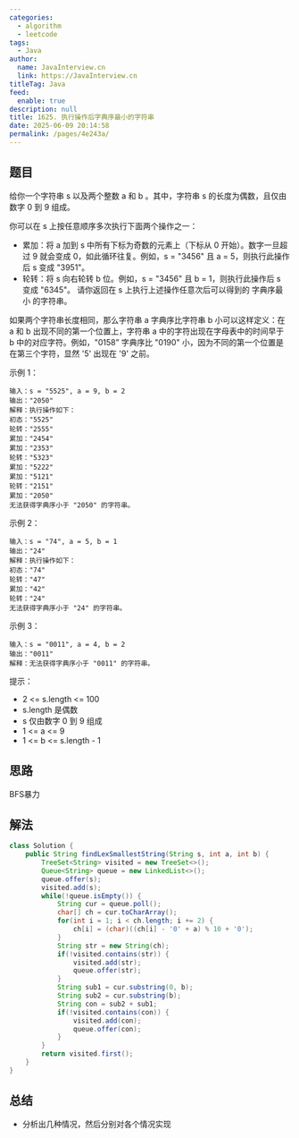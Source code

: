 ```yaml
---
categories: 
  - algorithm
  - leetcode
tags: 
  - Java
author: 
  name: JavaInterview.cn
  link: https://JavaInterview.cn
titleTag: Java
feed: 
  enable: true
description: null
title: 1625. 执行操作后字典序最小的字符串
date: 2025-06-09 20:14:58
permalink: /pages/4e243a/
---
```


## 题目

给你一个字符串 s 以及两个整数 a 和 b 。其中，字符串 s 的长度为偶数，且仅由数字 0 到 9 组成。

你可以在 s 上按任意顺序多次执行下面两个操作之一：

* 累加：将  a 加到 s 中所有下标为奇数的元素上（下标从 0 开始）。数字一旦超过 9 就会变成 0，如此循环往复。例如，s = "3456" 且 a = 5，则执行此操作后 s 变成 "3951"。
* 轮转：将 s 向右轮转 b 位。例如，s = "3456" 且 b = 1，则执行此操作后 s 变成 "6345"。
请你返回在 s 上执行上述操作任意次后可以得到的 字典序最小 的字符串。

如果两个字符串长度相同，那么字符串 a 字典序比字符串 b 小可以这样定义：在 a 和 b 出现不同的第一个位置上，字符串 a 中的字符出现在字母表中的时间早于 b 中的对应字符。例如，"0158” 字典序比 "0190" 小，因为不同的第一个位置是在第三个字符，显然 '5' 出现在 '9' 之前。



示例 1：

    输入：s = "5525", a = 9, b = 2
    输出："2050"
    解释：执行操作如下：
    初态："5525"
    轮转："2555"
    累加："2454"
    累加："2353"
    轮转："5323"
    累加："5222"
    累加："5121"
    轮转："2151"
    累加："2050"​​​​​
    无法获得字典序小于 "2050" 的字符串。
示例 2：

    输入：s = "74", a = 5, b = 1
    输出："24"
    解释：执行操作如下：
    初态："74"
    轮转："47"
    累加："42"
    轮转："24"​​​​​
    无法获得字典序小于 "24" 的字符串。
示例 3：

    输入：s = "0011", a = 4, b = 2
    输出："0011"
    解释：无法获得字典序小于 "0011" 的字符串。


提示：

* 2 <= s.length <= 100
* s.length 是偶数
* s 仅由数字 0 到 9 组成
* 1 <= a <= 9
* 1 <= b <= s.length - 1


## 思路

BFS暴力

## 解法
```java
class Solution {
    public String findLexSmallestString(String s, int a, int b) {
        TreeSet<String> visited = new TreeSet<>();
        Queue<String> queue = new LinkedList<>();
        queue.offer(s);
        visited.add(s);
        while(!queue.isEmpty()) {
            String cur = queue.poll();
            char[] ch = cur.toCharArray();
            for(int i = 1; i < ch.length; i += 2) {
                ch[i] = (char)((ch[i] - '0' + a) % 10 + '0');
            }
            String str = new String(ch);
            if(!visited.contains(str)) {
                visited.add(str);
                queue.offer(str);
            }
            String sub1 = cur.substring(0, b);
            String sub2 = cur.substring(b);
            String con = sub2 + sub1;
            if(!visited.contains(con)) {
                visited.add(con);
                queue.offer(con);
            }
        }
        return visited.first();
    }
}

```

## 总结

- 分析出几种情况，然后分别对各个情况实现 
